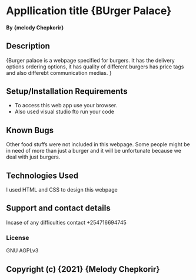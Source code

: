 #  Appllication title {BUrger Palace}
#### By **{melody Chepkorir}**
## Description
{Burger palace is a webpage specified for burgers. It has the delivery options ordering options, it has quality of different burgers has price tags and also differebt communication medias. }
## Setup/Installation Requirements
* To access this web app use your browser.
* Also used visual studio fto run your code
## Known Bugs
Other food stuffs were not included in this webpage. Some people might be in need of more than just a burger and it will be unfortunate because we deal with just burgers.
## Technologies Used
I used HTML and CSS to design this webpage
## Support and contact details
Incase of any difficulties contact +254716694745
### License
GNU AGPLv3
## Copyright (c) {2021} **{Melody Chepkorir}**